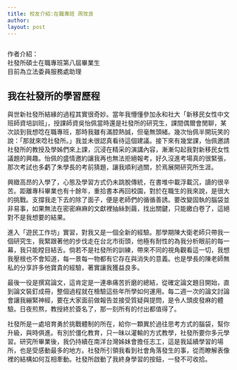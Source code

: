 ```yaml
---
title: 校友介紹:在職專班 周玫良
author: 
layout: post
---
```


<span class="image right"><img src="{{ 'assets/images/alumni/lin01.jpg' | relative_url }}" alt="" /></span>

作者介紹：    
社發所碩士在職專班第八屆畢業生  
目前為立法委員服務處助理

## 我在社發所的學習歷程

與世新社發所結緣的過程其實很奇妙。當年我懵懂參加永和社大「新移民女性中文班師資培訓班」，授課師資吳怡佩當時還是社發所的研究生，課間偶爾會閒聊，某次談到我想唸在職專班，那時我雖有滿腔熱誠，但毫無頭緒。幾次怡佩半開玩笑的說：「那就來唸社發所。」我並未很認真看待這個建議。接下來有幾堂課，怡佩邀請社發所的教授及學姊們來上課，沉浸在精采的演講內容，漸漸勾起我對新移民女性議題的興趣。怡佩的盛情邀約讓我再也無法拒絕報考，好久沒進考場真的很緊張，那次考試也多虧了朱學長的考前猜題，讓我順利過關，於焉展開研究所生涯。

興緻高昂的入學了，心態及學習方式仍未跳脫傳統，在書堆中載浮載沉，讀的很辛苦。距離專科畢業也有十餘年，重拾書本再回校園，對於在職生的我來說，是很大的挑戰。支撐我走下去的除了面子，便是老師們的循循善誘。要改變固執的腦袋並非易事，如果無法在密密麻麻的文獻裡抽絲剝繭，找出關鍵，只能繳白卷了，這絕對不是我想要的結果。

進入「遊民工作坊」實習，對我又是一個全新的經驗。那學期陳大衛老師只帶我一個研究生，我緊跟著他的步伐走在台北市街頭，他極有耐性的為我分析眼前的每一幕，我只能瞠目結舌。倘若不是社發所的訓練，帶來不同的視角觀看這一切，我想我壓根也不會知道，每一景每一物都有它存在與消失的意義。也是學長的陳老師無私的分享許多他寶貴的經驗，著實讓我獲益良多。

最後一役是撰寫論文，這肯定是一連串痛苦折磨的總結，從確定論文題目開始，直到論文裝釘成冊，整個過程就在檢驗這些年所學如何運用。每二週一次的論文討論會讓我繃緊神經，要在大家面前做報告並接受質疑與提問，是令人頭皮發麻的體驗。日夜煎熬，教授終於簽名了，那一刻所有的付出都值得了。

社發所是一處培育勇於挑戰體制的所在，給你一顆異於過往思考方式的腦袋，幫你升級，與時俱進。有別於僵化教育，只一昧以灌輸的方式教學，社發所要你多元學習。研究所畢業後，我仍持續在南洋台灣姊妹會擔任志工，這是我延續學習的場所，也是受感動最多的地方。社發所引領我看到社會角落發生的事，從而瞭解表像裡的結構如何互相牽動。社發所啟動了我終身學習的按鈕，一發不可收拾。